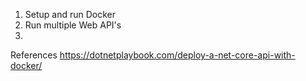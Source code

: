1. Setup and run Docker
2. Run multiple Web API's
3. 

References
https://dotnetplaybook.com/deploy-a-net-core-api-with-docker/
